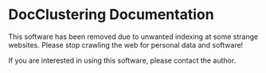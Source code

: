 # DocClustering Documentation

This software has been removed due to unwanted indexing at some strange websites. Please stop crawling the web for personal data and software!

If you are interested in using this software, please contact the author.
